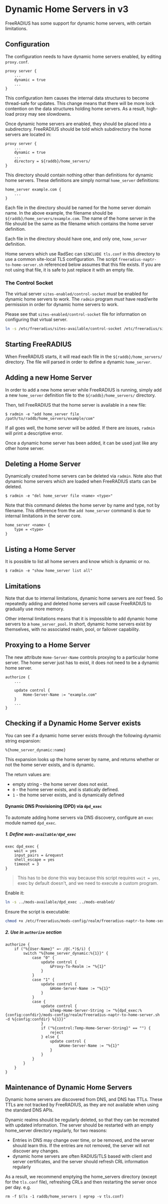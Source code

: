 # Dynamic Home Servers in v3

FreeRADIUS has some support for dynamic home servers, with certain
limitations.


## Configuration

The configuration needs to have dynamic home servers enabled, by
editing `proxy.conf`.

```
proxy server {
	...
	dynamic = true
	...
}
```

This configuration item causes the internal data structures to become
thread-safe for updates.  This change means that there will be more
lock contention on the data structures holding home servers.  As a
result, high-load proxy may see slowdowns.

Once dynamic home servers are enabled, they should be placed into
a subdirectory.  FreeRADIUS should be told which subdirectory the
home servers are located in:

```
proxy server {
	...
	dynamic = true
	...
	directory = ${raddb}/home_servers/
}
```

This directory should contain nothing other than definitions for
dynamic home servers.  These definitions are simply normal
`home_server` definitions:

```
home_server example.com {
	...
}
```

Each file in the directory should be named for the home server domain
name.  In the above example, the filename should be
`${raddb}/home_servers/example.com`.  The name of the home server in
the file should be the same as the filename which contains the home
server definition.

Each file in the directory should have one, and only one,
`home_server` definition.

Home servers which use RadSec can `$INCLUDE tls.conf` in this
directory to use a common site-local TLS configuration.  The script
`freeradius-naptr-to-home-server.sh` referenced below assumes that
this file exists.  If you are not using that file, it is safe to just
replace it with an empty file.

### The Control Socket

The virtual server `sites-enabled/control-socket` *must* be enabled for
dynamic home servers to work.  The `radmin` program *must* have
read/write permission in order for dynamic home servers to work.

Please see that `sites-enabled/control-socket` file for information on
configuring that virtual server.

```bash
ln -s /etc/freeradius/sites-available/control-socket /etc/freeradius/sites-enabled/control-socket
```

## Starting FreeRADIUS

When FreeRADIUS starts, it will read each file in the
`${raddb}/home_servers/` directory.  The file will parsed in order to
define a dynamic `home_server`.


## Adding a new Home Server

In order to add a new home server while FreeRADIUS is running, simply
add a new `home_server` definition file to the
`${raddb}/home_servers/` directory.

Then, tell FreeRADIUS that the home server is available in a new file:

```
$ radmin -e "add home_server file /path/to/raddb/home_servers/example/com"
```

If all goes well, the home server will be added.  If there are issues,
`radmin` will print a descriptive error.

Once a dynamic home server has been added, it can be used just like
any other home server.


## Deleting a Home Server

Dynamically created home servers can be deleted via `radmin`.  Note
also that dynamic home servers which are loaded when FreeRADIUS starts
can be deleted.

```
$ radmin -e "del home_server file <name> <type>"
```

Note that this command deletes the home server by name and type, not
by filename.  This difference from the `add home_server` command is
due to internal limitations in the server core.

```
home_server <name> {
	type = <type>
}
```


## Listing a Home Server

It is possible to list all home servers and know which is dynamic or no.

```
$ radmin -e "show home_server list all"
```


## Limitations

Note that due to internal limitations, dynamic home servers are _not_
freed.  So repeatedly adding and deleted home servers _will_ cause
FreeRADIUS to gradually use more memory.

Other internal limitations means that it is impossible to add dynamic
home servers to a `home_server_pool`.  In short, dynamic home servers
exist by themselves, with no associated realm, pool, or failover
capability.


## Proxying to a Home Server

The new attribute `Home-Server-Name` controls proxying to a particular
home server.  The home server just has to exist, it does not need to
be a dynamic home server.

```
authorize {
	...

	update control {
		Home-Server-Name := "example.com"
	}
	...
}
```


## Checking if a Dynamic Home Server exists

You can see if a dynamic home server exists through the following
dynamic string expansion:

```
%{home_server_dynamic:name}
```

This expansion looks up the home server by name, and returns whether
or not the home server exists, and is dynamic.

The return values are:

* empty string - the home server does not exist.
* `0` - the home server exists, and is statically defined.
* `1` - the home server exists, and is dynamically defined

#### Dynamic DNS Provisioning (DPD) via `dpd_exec`

To automate adding home servers via DNS discovery, configure an `exec` module named `dpd_exec`.

##### 1. Define `mods-available/dpd_exec`

```freeradius
exec dpd_exec {
	wait = yes
	input_pairs = &request
	shell_escape = yes
	timeout = 3
}
```

> This has to be done this way because this script requires `wait = yes`, exec by default doesn't, and we need to execute a custom program.

Enable it:

```bash
ln -s ../mods-available/dpd_exec ../mods-enabled/
```

Ensure the script is executable:

```bash
chmod +x /etc/freeradius/mods-config/realm/freeradius-naptr-to-home-server.sh
```

##### 2. Use in `authorize` section

```freeradius
authorize {
	if ("%{User-Name}" =~ /@(.*)$/i) {
		switch "%{home_server_dynamic:%{1}}" {
			case "0" {
				update control {
					&Proxy-To-Realm := "%{1}"
				}
			}
			case "1" {
				update control {
					&Home-Server-Name := "%{1}"
				}
			}
			case {
				update control {
					&Temp-Home-Server-String := "%{dpd_exec:%{config:confdir}/mods-config/realm/freeradius-naptr-to-home-server.sh -d %{config:confdir} %{1}}"
				}
				if ("%{control:Temp-Home-Server-String}" == "") {
					reject
				} else {
					update control {
						&Home-Server-Name := "%{1}"
					}
				}
			}
		}
	}
}
```

## Maintenance of Dynamic Home Servers

Dynamic home servers are discovered from DNS, and DNS has TTLs. These
TTLs are not tracked by FreeRADIUS, as they are not available when
using the standard DNS APIs.

Dynamic realms should be regularly deleted, so that they can be
recreated with updated information.  The server should be restarted
with an empty home_server directory regularly, for two reasons:

* Entries in DNS may change over time, or be removed, and the server should learn this.
  If the entries are not removed, the server will not discover any changes.
* dynamic home servers are often RADIUS/TLS based with client and server certificates,
  and the server should refresh CRL information regularly

As a result, we recommend emptying the home_servers directory (except
for the `tls.conf` file), refreshing CRLs and then restarting the server
once per day.  e.g.

```
rm -f $(ls -1 raddb/home_servers | egrep -v tls.conf)
```
